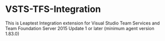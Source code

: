 # VSTS-TFS-Integration
This is Leaptest Integration extension for Visual Studio Team Services and Team Foundation Server 2015 Update 1 or later (minimum agent version 1.83.0)  
